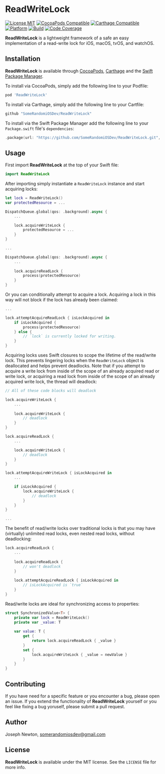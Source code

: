 ReadWriteLock
========

[![License MIT](https://img.shields.io/cocoapods/l/ReadWriteLock.svg)](https://cocoapods.org/pods/ReadWriteLock)
[![CocoaPods Compatible](https://img.shields.io/cocoapods/v/ReadWriteLock.svg)](https://cocoapods.org/pods/ReadWriteLock) 
[![Carthage Compatible](https://img.shields.io/badge/Carthage-compatible-4BC51D.svg?style=flat)](https://github.com/Carthage/Carthage) 
[![Platform](https://img.shields.io/cocoapods/p/ReadWriteLock.svg)](https://cocoapods.org/pods/ReadWriteLock)
[![Build](https://travis-ci.com/SomeRandomiOSDev/ReadWriteLock.svg?branch=master)](https://travis-ci.com/SomeRandomiOSDev/ReadWriteLock)
[![Code Coverage](https://codecov.io/gh/SomeRandomiOSDev/ReadWriteLock/branch/master/graph/badge.svg)](https://codecov.io/gh/SomeRandomiOSDev/ReadWriteLock)

**ReadWriteLock** is a lightweight framework of a safe an easy implementation of a read-write lock for iOS, macOS, tvOS, and watchOS.

Installation
--------

**ReadWriteLock** is available through [CocoaPods](https://cocoapods.org), [Carthage](https://github.com/Carthage/Carthage) and the [Swift Package Manager](https://swift.org/package-manager/).

To install via CocoaPods, simply add the following line to your Podfile:

```ruby
pod 'ReadWriteLock'
```

To install via Carthage, simply add the following line to your Cartfile:

```ruby
github "SomeRandomiOSDev/ReadWriteLock"
```

To install via the Swift Package Manager add the following line to your `Package.swift` file's `dependencies`:

```swift
.package(url: "https://github.com/SomeRandomiOSDev/ReadWriteLock.git", from: "1.0.0")
```

Usage
--------

First import **ReadWriteLock** at the top of your Swift file:

```swift
import ReadWriteLock
```

After importing simply instantiate a `ReadWriteLock` instance and start acquiring locks:

```swift
let lock = ReadWriteLock()
var protectedResource = ...

DispatchQueue.global(qos: .background).async {
    ...

    lock.acquireWriteLock {
        protectedResource = ...
    }
}

...

DispatchQueue.global(qos: .background).async {
    ...
    
    lock.acquireReadLock {
        process(protectedResource)
    }
}
```

Or you can conditionally attempt to acquire a lock. Acquiring a lock in this way will not block if the lock has already been claimed:

```swift
...

lock.attemptAcquireReadLock { isLockAcquired in
    if isLockAcquired {
        process(protectedResource)
    } else {
        // `lock` is currently locked for writing. 
    }
}
```

Acquiring locks uses Swift closures to scope the lifetime of the read/write lock. This prevents lingering locks when the `ReadWriteLock` object is deallocated and helps prevent deadlocks. Note that if you attempt to acquire a write lock from inside of the scope of an already acquired read or write lock, or acquiring a read lock from inside of the scope of an already acquired write lock, the thread will deadlock:

```swift 
// All of these code blocks will deadlock

lock.acquireWriteLock {
    ...
    
    lock.acquireWriteLock {
        // deadlock
    }
}

lock.acquireReadLock {
    ...

    lock.acquireWriteLock {
        // deadlock
    }
}

lock.attemptAcquireWriteLock { isLockAcquired in
    ...

    if isLockAcquired {
        lock.acquireWriteLock {
            // deadlock
        }
    }
}

...
```

The benefit of read/write locks over traditional locks is that you may have (virtually) unlimited read locks, even nested read locks, without deadlocking:

```swift
lock.acquireReadLock {
    ...
    
    lock.acquireReadLock {
        // won't deadlock
    }
    
    lock.attemptAcquireReadLock { isLockAcquired in 
        // isLockAcquired is `true`
    }
}
```

Read/write locks are ideal for synchronizing access to properties:

```swift
struct SynchronizedValue<T> {
    private var lock = ReadWriteLock()
    private var _value: T
    
    var value: T {
        get {
            return lock.acquireReadLock { _value }
        }
        set {
            lock.acquireWriteLock { _value = newValue }
        }
    }
}
```

Contributing
--------

If you have need for a specific feature or you encounter a bug, please open an issue. If you extend the functionality of **ReadWriteLock** yourself or you feel like fixing a bug yoruself, please submit a pull request.

Author
--------

Joseph Newton, somerandomiosdev@gmail.com

License
--------

**ReadWriteLock** is available under the MIT license. See the `LICENSE` file for more info.
